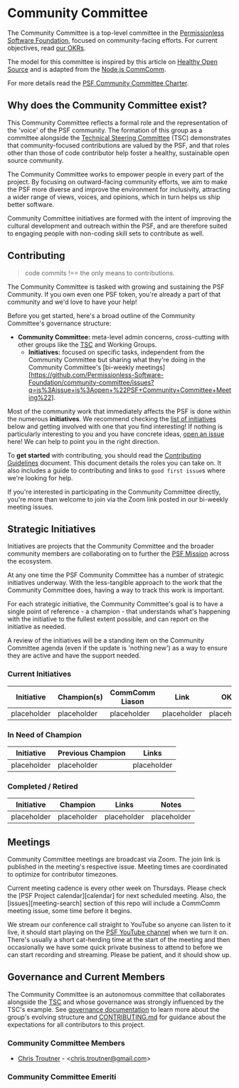 # Community Committee

The Community Committee is a top-level committee in the [Permissionless Software Foundation](https://PSFoundation.cash), focused on community-facing efforts. For current objectives, read [our OKRs](./okr.md).

The model for this committee is inspired by this article on [Healthy Open Source](https://medium.com/the-node-js-collection/healthy-open-source-967fa8be7951) and is adapted from the [Node.js CommComm](https://github.com/nodejs/community-committee).

For more details read the [PSF Community Committee Charter](./community-committee-charter.md).

## Why does the Community Committee exist?

This Community Committee reflects a formal role and the representation of the 'voice' of the PSF community. The formation of this group as a committee alongside the [Technical Steering Committee](https://github.com/Permissionless-Software-Foundation/TSC) (TSC) demonstrates that community-focused contributions are valued by the PSF, and that roles other than those of code contributor help foster a healthy, sustainable open source community.

The Community Committee works to empower people in every part of the project. By focusing on outward-facing community efforts, we aim to make the PSF more diverse and improve the environment for inclusivity, attracting a wider range of views, voices, and opinions, which in turn helps us ship better software.

Community Committee initiatives are formed with the intent of improving the cultural development and outreach within the PSF, and are therefore suited to engaging people with non-coding skill sets to contribute as well.

## Contributing
> code commits !== the only means to contributions.

The Community Committee is tasked with growing and sustaining the PSF Community. If you own even one PSF token, you're already a part of that community and we'd love to have your help!

Before you get started, here's a broad outline of the Community Committee's governance structure:

- **Community Committee:** meta-level admin concerns, cross-cutting with other groups like the [TSC](https://github.com/Permissionless-Software-Foundation/TSC) and Working Groups.
  - **Initiatives:** focused on specific tasks, independent from the Community Committee but sharing what they're doing in the Community Committee's [bi-weekly meetings][https://github.com/Permissionless-Software-Foundation/community-committee/issues?q=is%3Aissue+is%3Aopen+%22PSF+Community+Committee+Meeting%22].

Most of the community work that immediately affects the PSF is done within the numerous **initiatives**. We recommend checking the [list of initiatives](#strategic-initiatives) below and getting involved with one that you find interesting! If nothing is particularly interesting to you and you have concrete ideas, [open an issue](https://github.com/Permissionless-Software-Foundation/community-committee/issues/new) here! We can help to point you in the right direction.

To **get started** with contributing, you should read the [Contributing Guidelines](./CONTRIBUTING.md) document. This document details the roles you can take on. It also includes a guide to contributing and links to `good first issue`s where we're looking for help.

If you're interested in participating in the Community Committee directly, you're more than welcome to join via the Zoom link posted in our bi-weekly meeting issues.

## Strategic Initiatives

Initiatives are projects that the Community Committee and the broader community members are collaborating on to further the [PSF Mission](https://psfoundation.cash/biz-plan/business-plan#mission) across the ecosystem.

At any one time the PSF Community Committee has a number of strategic initiatives underway. With the less-tangible approach to the work that the Community Committee does, having a way to track this work is important.

For each strategic initiative, the Community Committee's goal is to have a single point of reference - a champion - that understands what's happening with the initiative to the fullest extent possible, and can report on the initiative as needed.

A review of the initiatives will be a standing item on the Community Committee agenda (even if the update is 'nothing new') as a way to ensure they are active and have the support needed.

### Current Initiatives

|       Initiative        |          Champion(s)          | CommComm Liason |              Link               |                 OKR                 |
| ----------------------- | ----------------------------- | --------------- | ------------------------------- | ----------------------------------- |
| placeholder                   | placeholder                  |  placeholder        | placeholder                   |   placeholder              |


### In Need of Champion

| Initiative                | Previous Champion | Links                                                      |
|---------------------------|------------------ |------------------------------------------------------------|
| placeholder              | placeholder    | placeholder    |



### Completed / Retired

| Initiative                | Champion        | Links                           | Notes                                                 |
|---------------------------|-----------------|---------------------------------|-------------------------------------------------------|
| placeholder                    | placeholder    | placeholder                 | placeholder  |

## Meetings

Community Committee meetings are broadcast via Zoom. The join link is published in the meeting's respective issue. Meeting times are coordinated to optimize for contributor timezones.

Current meeting cadence is every other week on Thursdays.  Please check the [PSF Project calendar][calendar] for next scheduled meeting.  Also, the [issues][meeting-search] section of this repo will include a CommComm meeting issue, some time before it begins.

We stream our conference call straight to YouTube so anyone can listen to it live, it should start playing on the [PSF YouTube channel](https://www.youtube.com/channel/UCQ57IDXJJSYXHBLpF1tBD0g) when we turn it on. There's usually a short cat-herding time at the start of the meeting and then occasionally we have some quick private business to attend to before we can start recording and streaming. Please be patient, and it should show up.

## Governance and Current Members

The Community Committee is an autonomous committee that collaborates alongside the [TSC](https://github.com/Permissionless-Software-Foundation/TSC) and whose governance was strongly influenced by the TSC's example. See [governance documentation](./governance) to learn more about the group's evolving structure and [CONTRIBUTING.md](./CONTRIBUTING.md) for guidance about the expectations for all contributors to this project.

### Community Committee Members
* [Chris Troutner](https://github.com/christroutner) - &lt;chris.troutner@gmail.com&gt;


### Community Committee Emeriti
